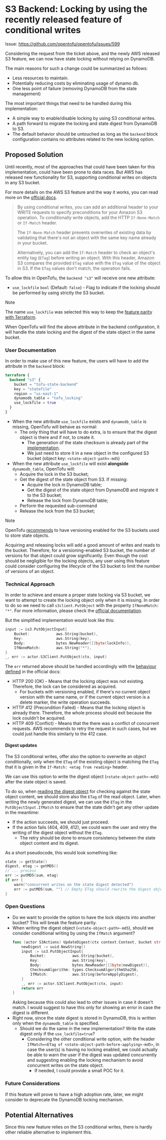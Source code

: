 # S3 Backend: Locking by using the recently released feature of conditional writes

Issue: https://github.com/opentofu/opentofu/issues/599

Considering the request from the ticket above, and the newly AWS released S3 feature, we can now have state locking without relying on DynamoDB.

The main reasons for such a change could be summarized as follows:
* Less resources to maintain.
* Potentially reducing costs by eliminating usage of dynamo db.
* One less point of failure (removing DynamoDB from the state management)

The most important things that need to be handled during this implementation:
* A simple way to enable/disable locking by using S3 conditional writes.
* A path forward to migrate the locking and state digest from DynamoDB to S3.
* The default behavior should be untouched as long as the `backend` block configuration contains no attributes related to the new locking option.

## Proposed Solution

Until recently, most of the approaches that could have been taken for this implementation, could have been prone to data races.
But AWS has released new functionality for S3, supporting conditional writes on objects in any S3 bucket.

For more details on the AWS S3 feature and the way it works, you can read more on the [official docs](https://docs.aws.amazon.com/AmazonS3/latest/userguide/conditional-writes.html).

> By using conditional writes, you can add an additional header to your WRITE requests to specify preconditions for your Amazon S3 operation. To conditionally write objects, add the HTTP `If-None-Match` or `If-Match` header.
> 
> The `If-None-Match` header prevents overwrites of existing data by validating that there's not an object with the same key name already in your bucket.
>
> Alternatively, you can add the `If-Match` header to check an object's entity tag (`ETag`) before writing an object. With this header, Amazon S3 compares the provided `ETag` value with the `ETag` value of the object in S3. If the `ETag` values don't match, the operation fails.


To allow this in OpenTofu, the `backend "s3"` will receive one new attribute:
* `use_lockfile` `bool` (Default: `false`) - Flag to indicate if the locking should be performed by using strictly the S3 bucket.

> [!NOTE]
>
> The name `use_lockfile` was selected this way to keep the [feature parity with Terraform](https://developer.hashicorp.com/terraform/language/backend/s3#state-locking).

When OpenTofu will find the above attribute in the backend configuration, it will handle the state locking and the digest of the state object in the same bucket.

### User Documentation

In order to make use of this new feature, the users will have to add the attribute in the `backend` block:
```terraform
terraform {
  backend "s3" {
    bucket = "tofu-state-backend"
    key = "statefile"
    region = "us-east-1"
    dynamodb_table = "tofu_locking"
    use_lockfile = true
  }
}
```

* When the new attribute `use_lockfile` exists and `dynamodb_table` is missing, OpenTofu will behave as normal:
  * The only thing that will have to do extra, is to ensure that the digest object is there and if not, to create it.
    * The generation of the state checksum is already part of the [implementation](https://github.com/opentofu/opentofu/blob/6614782/internal/backend/remote-state/s3/client.go#L178).
    * We just need to store it in a new object in the configured S3 bucket (object key: `<state-object-path>-md5`)
* When the new attribute `use_lockfile` will exist **alongside** `dynamodb_table`, OpenTofu will:
  * Acquire the lock in the S3 bucket;
  * Get the digest of the state object from S3. If missing:
    * Acquire the lock in DynamoDB table; 
    * Get the digest of the state object from DynamoDB and migrate it to the S3 bucket;
    * Release the lock from DynamoDB table;
  * Perform the requested sub-command
  * Release the lock from the S3 bucket;

> [!NOTE]
>
> OpenTofu [recommends](https://opentofu.org/docs/language/settings/backends/s3/) to have versioning enabled for the S3 buckets used to store state objects.
>
> Acquiring and releasing locks will add a good amount of writes and reads to the bucket. Therefore, for a versioning-enabled S3 bucket, the number of versions for that object could grow significantly.
> Even though the cost should be negligible for the locking objects, any user using this feature could consider configuring the lifecycle of the S3 bucket to limit the number of versions of an object.

### Technical Approach

In order to achieve and ensure a proper state locking via S3 bucket, we want to attempt to create the locking object only when it is missing. 
In order to do so we need to call `s3client.PutObject` with the property `IfNoneMatch: "*"`.
For more information, please check the [official documentation](https://docs.aws.amazon.com/AmazonS3/latest/userguide/conditional-writes.html#conditional-write-key-names).

But the simplified implementation would look like this:
```go
input := &s3.PutObjectInput{
    Bucket:            aws.String(bucket),
    Key:               aws.String(key),
    Body:              bytes.NewReader([]byte(lockInfo)),
    IfNoneMatch:       aws.String("*"),
}
_, err := actor.S3Client.PutObject(ctx, input)
```

The `err` returned above should be handled accordingly with the [behaviour defined](https://docs.aws.amazon.com/AmazonS3/latest/userguide/conditional-writes.html) in the official docs:
* HTTP 200 (OK) - Means that the locking object was not existing. Therefore, the lock can be considered as acquired.
  * For buckets with versioning enabled, if there's no current object version with the same name, or if the current object version is a delete marker, the write operation succeeds.
* HTTP 412 (Precondition Failed) - Means that the locking object is already there. Therefore, the whole process should exit because the lock couldn't be acquired.
* HTTP 409 (Conflict) - Means that the there was a conflict of concurrent requests. AWS recommends to retry the request in such cases, but we could just handle this similarly to the 412 case.

#### Digest updates
The S3 conditional writes, offer also the option to overwrite an object conditionally, only when the `ETag` of the existing object is matching the `ETag` that it is given in the `If-Match: <etag from reading>` header.

We can use this option to write the digest object (`<state-object-path>-md5`) after the state object is saved.

To do so, when [reading the digest object](https://github.com/opentofu/opentofu/blob/6614782/internal/backend/remote-state/s3/client.go#L88) for checking against the state object content, we should store also the `ETag` of the read object.
Later, when writing the newly generated digest, we can use the `ETag` in the `PutObjectInput.IfMatch` to ensure that the state didn't get any other update in the meantime:
* If the action succeeds, we should just proceed.
* If the action fails (404, 409, 412), we could warn the user and retry the writing of the digest object without the `ETag`.
  * The retry should be done to ensure consistency between the state object content and its digest.

As a short pseudocode, this would look something like:
```go
state := getState()
digest, etag := getMD5()
// ... process
err := putMD5(sum, etag)
if err {
	warn("concurrent writes on the state digest detected")
	err := putMD5(sum, "") // Empty ETag should rewrite the digest object
}
```

### Open Questions

* Do we want to provide the option to have the lock objects into another bucket? This will break the feature parity.
* When writing the digest object (`<state-object-path>-md5`), should we consider conditional writing by using the `IfMatch` argument?
  ```go
  func (actor S3Actions) UpdateDigest(ctx context.Context, bucket string, key string, beforeApplyDigest string) error {
      newDigest := uuid.NewString()
      input := &s3.PutObjectInput{
          Bucket:            aws.String(bucket),
          Key:               aws.String(key),
          Body:              bytes.NewReader([]byte(newDigest)),
          ChecksumAlgorithm: types.ChecksumAlgorithmSha256,
          IfMatch:           aws.String(beforeApplyDigest),
      }
      _, err := actor.S3Client.PutObject(ctx, input)
      return err
  }
  ```
  Asking because this could also lead to other issues in case it doesn't match. I would suggest to have this only for showing an error in case the digest is different.
* Right now, since the state digest is stored in DynamoDB, this is written only when the `dynamodb_table` is specified.
  * Should we do the same in the new implementation? Write the state digest only if the `use_lockfile=true`?
    * Considering the other conditional write option, with the header `IfMatch=<ETag of <state-object-path-before-applying>-md5>`, in case the user(s) is having no locking enabled, we could actually be able to warn the user if the digest was updated concurrently and suggesting enabling the locking mechanism to avoid concurrent writes on the state object.
      * If needed, I could provide a small POC for it.
### Future Considerations
If this feature will prove to have a high adoption rate, later, we might consider to deprecate the DynamoDB locking mechanism. 

## Potential Alternatives
Since this new feature relies on the S3 conditional writes, there is hardly other reliable alternative to implement this. 
